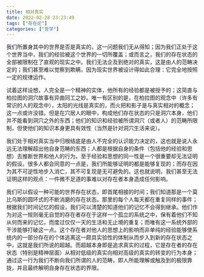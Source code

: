 ```yaml
---
title: 相对真实
date: 2022-02-28 23:23:49
tags: ["存在论"]
categories: ["哲学"]
---
```

我们所置身其中的世界是否是真实的，这一问题我们无从得知；因为我们正处于这个世界当中，我们的经验被这个世界的一切所覆盖；或而言之，我们的存在状态的全部被限制在了直观的现实之中。我们无法企及到绝对的真实，这是由人的范畴决定的；我们甚至难以觉察到欺瞒，因为现实世界被设计得如此合理：它完全地按照一定的规律运作。

试着这样设想，人完全是一个精神的实体，他所有的经验都是被授予的；这简直与柏拉图的洞穴故事有异曲同工之妙。唯一有区别的是，在柏拉图的观念中（许多有常识的人的观念中），太阳的光线是真实的，而火把和影子是与真实相对的概念；这一点或许没错。但是在穴居人的眼中，构成他们存在状态的只是洞穴本身，他们并不能看到洞穴之外的东西；他们的知识和经验被所谓洞穴（或者人）的范畴所限制，但使他们的知识本身更具有效性（当然是针对洞穴生活来说）。

我们处于相对真实当中归根结底是由人不完全的认识能力决定的，这也就是说人永远无法理解超出他自身范畴的东西；人都是根据自身的条件（包括他的经验和思想）去推断世界和他人的行为。至于经验和思想的同一性是一个很重要却无法证明的假设。很多人都会同意的一点是，我们所能够证明的都是能够复现的；而存在因为其不可逆性地步入消亡，其不可复现是无可避免的。这也就说明，我们甚至无法证明这样的观点：一件微不足道的事难以对存在者本身造成任何影响。

我们可以假设一种可能的世界存在状态，即首尾相接的时间；我们知道那是一个莫比乌斯的圆环式的不断消磨的存在状态。那里的每个人每天都在重复同样的事件；根据我们时间记忆的假设，我们可以清楚的知道他们的记忆不会得到继承。他们作为对这一规则毫无自觉的存在者存在于这样一个孤立的系统之中，保有着他们不知从何而来的记忆，而度过仅仅一天的生活和无止境的重复；而唯有这一系统外部的干涉能够打破这一点。这个存在者对他人的思想上的影响而非单纯的经验能够使系统内的一部分存在的个体逃离这一颇具实验性的体制从而步入到新的存在状态之中，这就是我们所说的超越。而超越本身即是追求真实的过程，它是存在者的存在状态（特别是精神层面）从相对低级的真实向相对高级的真实的转变的行为本身；通过这一行为我们不断向我们所谓的人的范畴，即人所能理解或触及到的极限靠拢，并且最终解明自身存在状态的界限。

